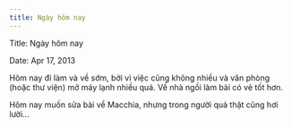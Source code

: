 ```yaml
---
title: Ngày hôm nay
---
```


Title: Ngày hôm nay

Date: Apr 17, 2013

Hôm nay đi làm và về sớm, bởi vì việc cũng không nhiều và văn phòng (hoặc thư
viện) mở máy lạnh nhiều quá. Về nhà ngồi làm bài có vẻ tốt hơn.

Hôm nay muốn sửa bài về Macchia, nhưng trong người quả thật cũng hơi lười...
